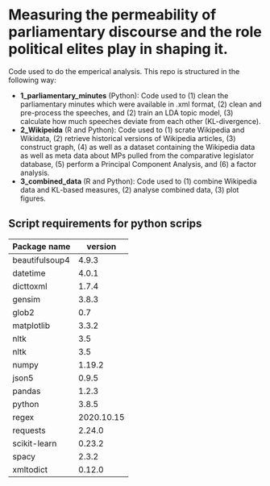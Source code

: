 # Measuring the permeability of parliamentary discourse and the role political elites play in shaping it.


Code used to do the emperical analysis. This repo is structured in the following way: 

* **1_parliamentary_minutes** (Python): Code used to (1) clean the parliamentary minutes which were available in .xml format, (2) clean and pre-process the speeches, and (2) train an LDA topic model, (3) calculate how much speeches deviate from each other (KL-divergence).
* **2_Wikipeida** (R and Python): Code used to (1) scrate Wikipedia and Wikidata, (2) retrieve historical versions of Wikipedia articles, (3) construct graph, (4) as well as a dataset containing the Wikipedia data as well as meta data about MPs pulled from the comparative legislator database, (5) perform a Principal Component Analysis, and (6) a factor analysis. 
* **3_combined_data** (R and Python): Code used to (1) combine Wikipedia data and KL-based measures, (2) analyse combined data, (3) plot figures.


## Script requirements for python scrips


| Package name  |  version |   
|---|---|
|  beautifulsoup4 |  4.9.3 |  
|  datetime | 4.0.1  |   
| dicttoxml  | 1.7.4  |  
| gensim | 3.8.3 |  
| glob2| 0.7   |  
| matplotlib|3.3.2 |  
|  nltk|3.5 |  
| nltk|3.5 |    
| numpy|1.19.2 |  
| json5|0.9.5 | 
| pandas|1.2.3| 
| python|3.8.5 |
| regex|2020.10.15  |
| requests|2.24.0|
| scikit-learn|0.23.2  |
| spacy|2.3.2 |
|xmltodict|0.12.0 |




